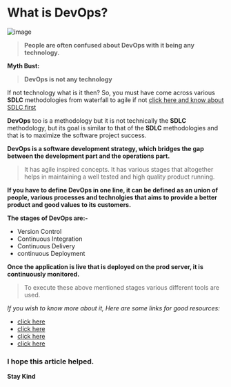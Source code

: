 # What is DevOps?

![image](https://user-images.githubusercontent.com/67898495/135768822-2614277b-2c94-441c-a9c7-45190a076121.png)


> **People are often confused about DevOps with it being any technology.**
> 
**Myth Bust:** 
>**DevOps is not any technology**

If not technology what is it then?
So, you must have come across various **SDLC** methodologies from waterfall to agile if not [click here and know about SDLC first](https://www.roberthalf.com/blog/salaries-and-skills/6-basic-sdlc-methodologies-which-one-is-best)

**DevOps** too is a methodology but it is not technically the **SDLC** methodology, but its goal is similar to that of the **SDLC** methodologies and that is to maximize the software project success.

**DevOps is a software development strategy, which bridges the gap between the development part and the operations part.**
>It has agile inspired concepts.
It has various stages that altogether helps in maintaining a well tested and high quality product running.

**If you have to define DevOps in one line, it can be defined as an union of people, various processes and technolgies that aims to provide a better product and good values to its customers.**

**The stages of DevOps are:-**
* Version Control
* Continuous Integration
* Continuous Delivery
* continuous Deployment

**Once the application is live that is deployed on the prod server, it is continuously monitored.**

>To execute these above mentioned stages various different tools are used.

_If you wish to know more about it, Here are some links for good resources:_
 * [click here](https://azure.microsoft.com/en-us/overview/what-is-devops/)
 * [click here](https://searchitoperations.techtarget.com/definition/DevOps)
 * [click here](https://cloud.google.com/devops)
 * [click here](https://www.atlassian.com/devops)
 
### I hope this article helped.
**Stay Kind**
